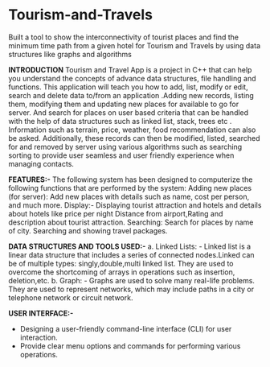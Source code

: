 # Tourism-and-Travels
 Built a tool to show the interconnectivity of tourist places and find the minimum time path from a given hotel for Tourism and Travels by using data structures like graphs and algorithms

**INTRODUCTION**
Tourism and Travel App  is a project in C++ that can help you understand the concepts of advance data structures, file handling and functions. This application will teach you how to add, list, modify or edit, search and delete data to/from an application .Adding new records, listing them, modifying them and updating new places for available to go for server.  And search for places on user based criteria that can be handled with the help of data structures such as linked list, stack, trees etc . Information such as terrain, price, weather, food recommendation can also be asked. Additionally, these records can then be modified, listed, searched for and removed by server using various algorithms such as searching sorting to provide user seamless and user friendly experience when managing contacts. 

**FEATURES:-**
The following system has been designed to computerize the following functions that are performed by the system: 
Adding new places (for server): 
Add new places with details such as name, cost per person, and much more. 
Display:-
Displaying tourist attraction and hotels and details about hotels like price per night
Distance from airport,Rating and description about tourist attraction.
Searching: 
Search for places by name of city. 
Searching and showing travel packages. 

**DATA STRUCTURES AND TOOLS USED:-**
a. Linked Lists: - Linked list is a linear data structure that includes a series of connected nodes.Linked can be of multiple types: singly,double,multi linked list. They are used to overcome the shortcoming of arrays in operations such as insertion, deletion,etc. 
b. Graph: - Graphs are used to solve many real-life problems. They are used to represent networks, which may include paths in a city or telephone network or circuit network. 

**USER INTERFACE:-** 
-	Designing a user-friendly command-line interface (CLI) for user interaction. 
-	Provide clear menu options and commands for performing various operations. 
